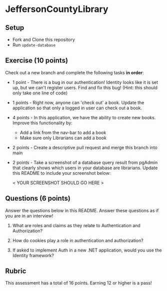 # JeffersonCountyLibrary

## Setup
* Fork and Clone this repository
* Run `update-database`

## Exercise (10 points)

Check out a new branch and complete the following tasks **in order**:
* 1 point - There is a bug in our authentication!  Identity looks like it is set up, but we can't register users.  Find and fix this bug! (Hint: this should only take one line of code)
* 1 points - Right now, anyone can 'check out' a book.  Update the application so that only a logged in user can check out a book.
* 4 points - In this application, we have the ability to create new books.  Improve this functionality by:
  * Add a link from the nav-bar to add a book
  * Make sure only Librarians can add a book
* 2 points - Create a descriptive pull request and merge this branch into main
* 2 points - Take a screenshot of a database query result from pgAdmin that clearly shows which users in your database are librarians.  Update this README to include your screenshot below:

  < YOUR SCREENSHOT SHOULD GO HERE >

  

## Questions (6 points)

Answer the questions below in this README.  Answer these questions as if you are in an interview!

1. What are roles and claims as they relate to Authentication and Authorization?

2. How do cookies play a role in authentication and authorization?

3. If asked to implement Auth in a new .NET application, would you use the Identity framework?

## Rubric

This assessment has a total of 16 points.  Earning 12 or higher is a pass!
